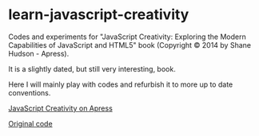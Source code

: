 # learn-javascript-creativity
Codes and experiments for "JavaScript Creativity: Exploring the Modern Capabilities of JavaScript and HTML5" book (Copyright © 2014 by Shane Hudson - Apress).

It is a slightly dated, but still very interesting, book.

Here I will mainly play with codes and refurbish it to more up to date
conventions.

[JavaScript Creativity on Apress](https://www.apress.com/br/book/9781430259442)

[Original code](http://www.shanehudson.net/javascript-creativity)
